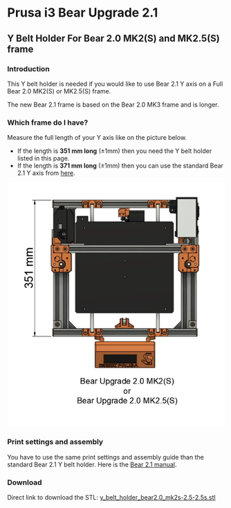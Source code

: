 # Prusa i3 Bear Upgrade 2.1

## Y Belt Holder For Bear 2.0 MK2(S) and MK2.5(S) frame


### Introduction

This Y belt holder is needed if you would like to use Bear 2.1 Y axis on a Full Bear 2.0 MK2(S) or MK2.5(S) frame.

The new Bear 2.1 frame is based on the Bear 2.0 MK3 frame and is longer.


### Which frame do I have?

Measure the full length of your Y axis like on the picture below.
  * If the length is **351 mm long** (±1mm) then you need the Y belt holder listed in this page.
  * If the length is **371 mm long** (±1mm) then you can use the standard Bear 2.1 Y axis from [here](../../printed_parts/).

![Bear version MK2S MK2.5 MK2.5S](../../doc/bear_versions_frame_sizes_mk2-2s-2.5-2.5s.jpg)


### Print settings and assembly

You have to use the same print settings and assembly guide than the standard Bear 2.1 Y belt holder. Here is the [Bear 2.1 manual](../../manual).


### Download

Direct link to download the STL: [y_belt_holder_bear2.0_mk2s-2.5-2.5s.stl](https://github.com/gregsaun/prusa_i3_bear_upgrade/raw/dev/optional_parts/y_belt_holder_for_bear2.0_mk2s_mk2.5_mk2.5s/y_belt_holder_bear2.0_mk2s-2.5-2.5s.stl)
